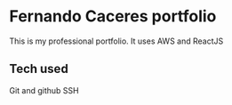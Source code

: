 # Fernando Caceres portfolio

This is my professional portfolio. It uses AWS and ReactJS

## Tech used

Git and github
SSH
